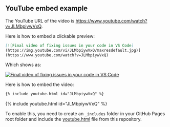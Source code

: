 ## YouTube embed example

The YouTube URL of the video is https://www.youtube.com/watch?v=JLMbpiywVxQ. 

Here is how to embed a clickable preview:

```markdown
[![Final video of fixing issues in your code in VS Code]
(https://img.youtube.com/vi/JLMbpiywVxQ/maxresdefault.jpg)]
(https://www.youtube.com/watch?v=JLMbpiywVxQ)
```

Which shows as:

[![Final video of fixing issues in your code in VS Code](https://img.youtube.com/vi/JLMbpiywVxQ/maxresdefault.jpg)](https://www.youtube.com/watch?v=JLMbpiywVxQ)

Here is how to embed the video:

```markdown
{% include youtube.html id="JLMbpiywVxQ" %}  
```       

{% include youtube.html id="JLMbpiywVxQ" %}  

To enable this, you need to create an `_includes` folder in your GitHub Pages root folder and include the [youtube.html](youtube.html) file from this repository.